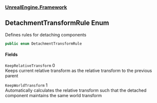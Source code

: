 ### [UnrealEngine.Framework](UnrealEngine_Framework.md 'UnrealEngine.Framework')
## DetachmentTransformRule Enum
Defines rules for detaching components  
```csharp
public enum DetachmentTransformRule

```
#### Fields
<a name='UnrealEngine_Framework_DetachmentTransformRule_KeepRelativeTransform'></a>
`KeepRelativeTransform` 0  
Keeps current relative transform as the relative transform to the previous parent  
  
<a name='UnrealEngine_Framework_DetachmentTransformRule_KeepWorldTransform'></a>
`KeepWorldTransform` 1  
Automatically calculates the relative transform such that the detached component maintains the same world transform  
  
